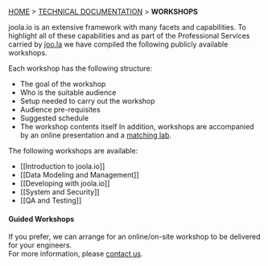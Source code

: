 [HOME](Home) > [TECHNICAL DOCUMENTATION](technical-documentation) > **WORKSHOPS**

joola.io is an extensive framework with many facets and capabilities. To highlight all of these capabilities and as part of the Professional Services carried by [joo.la][joo.la] we have compiled the following publicly available workshops.

Each workshop has the following structure:
- The goal of the workshop
- Who is the suitable audience
- Setup needed to carry out the workshop
- Audience pre-requisites
- Suggested schedule
- The workshop contents itself
In addition, workshops are accompanied by an online presentation and a [matching lab](labs). 

The following workshops are available:
- [[Introduction to joola.io]]
- [[Data Modeling and Management]]
- [[Developing with joola.io]]
- [[System and Security]]
- [[QA and Testing]]

#### Guided Workshops
If you prefer, we can arrange for an online/on-site workshop to be delivered for your engineers.  
For more information, please [contact us][contact].

[joo.la]: http://joo.la
[contact]: http://joo.la#contact
